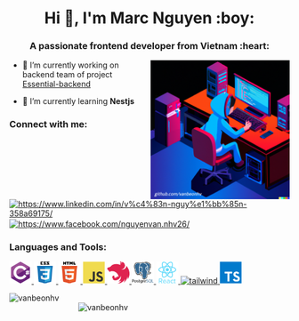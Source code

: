 <h1 align="center">Hi 👋, I'm Marc Nguyen :boy:</h1>
<h3 align="center">A passionate frontend developer from Vietnam :heart:</h3>
<img width="250" alt="coding "align="right"src="https://github.com/vanbeonhv/vanbeonhv/blob/main/Coding%20boy.png">

- 🔭 I’m currently working on backend team of project [Essential-backend](https://github.com/Southern-Discoveries/essential-backend.git)

- 🌱 I’m currently learning **Nestjs**

<h3 align="left">Connect with me:</h3>

<p align="left">
<a href="https://www.linkedin.com/in/v%c4%83n-nguy%e1%bb%85n-358a69175/" target="blank"><img align="center" src="https://raw.githubusercontent.com/rahuldkjain/github-profile-readme-generator/master/src/images/icons/Social/linked-in-alt.svg" alt="https://www.linkedin.com/in/v%c4%83n-nguy%e1%bb%85n-358a69175/" height="30" width="40" /></a>
<a href="https://www.facebook.com/nguyenvan.nhv26/" target="blank"><img align="center" src="https://raw.githubusercontent.com/rahuldkjain/github-profile-readme-generator/master/src/images/icons/Social/facebook.svg" alt="https://www.facebook.com/nguyenvan.nhv26/" height="30" width="40" /></a>
</p>

<h3 align="left">Languages and Tools:</h3>
<p align="left"> <a href="https://www.w3schools.com/cs/" target="_blank" rel="noreferrer"> <img src="https://raw.githubusercontent.com/devicons/devicon/master/icons/csharp/csharp-original.svg" alt="csharp" width="40" height="40"/> </a> <a href="https://www.w3schools.com/css/" target="_blank" rel="noreferrer"> <img src="https://raw.githubusercontent.com/devicons/devicon/master/icons/css3/css3-original-wordmark.svg" alt="css3" width="40" height="40"/> </a> <a href="https://www.w3.org/html/" target="_blank" rel="noreferrer"> <img src="https://raw.githubusercontent.com/devicons/devicon/master/icons/html5/html5-original-wordmark.svg" alt="html5" width="40" height="40"/> </a> <a href="https://developer.mozilla.org/en-US/docs/Web/JavaScript" target="_blank" rel="noreferrer"> <img src="https://raw.githubusercontent.com/devicons/devicon/master/icons/javascript/javascript-original.svg" alt="javascript" width="40" height="40"/> </a> <a href="https://nestjs.com/" target="_blank" rel="noreferrer"> <img src="https://raw.githubusercontent.com/devicons/devicon/master/icons/nestjs/nestjs-plain.svg" alt="nestjs" width="40" height="40"/> </a> <a href="https://www.postgresql.org" target="_blank" rel="noreferrer"> <img src="https://raw.githubusercontent.com/devicons/devicon/master/icons/postgresql/postgresql-original-wordmark.svg" alt="postgresql" width="40" height="40"/> </a> <a href="https://reactjs.org/" target="_blank" rel="noreferrer"> <img src="https://raw.githubusercontent.com/devicons/devicon/master/icons/react/react-original-wordmark.svg" alt="react" width="40" height="40"/> </a> <a href="https://tailwindcss.com/" target="_blank" rel="noreferrer"> <img src="https://www.vectorlogo.zone/logos/tailwindcss/tailwindcss-icon.svg" alt="tailwind" width="40" height="40"/> </a> <a href="https://www.typescriptlang.org/" target="_blank" rel="noreferrer"> <img src="https://raw.githubusercontent.com/devicons/devicon/master/icons/typescript/typescript-original.svg" alt="typescript" width="40" height="40"/> </a> </p>

<p><img width="350" align="left" src="https://github-readme-stats.vercel.app/api/top-langs?username=vanbeonhv&show_icons=true&locale=en&layout=compact" alt="vanbeonhv" /></p>

<p>&nbsp;<img width="380" align="right" src="https://github-readme-stats.vercel.app/api?username=vanbeonhv&show_icons=true&locale=en" alt="vanbeonhv" /></p>
